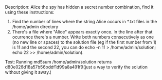 Description: Alice the spy has hidden a secret number combination, find it using these instructions:

1) Find the number of lines where the string Alice occurs in *.txt files in the /home/admin directory
2) There's a file where "Alice" appears exactly once. In the line after that ocurrence there's a number.
Write both numbers consecutively as one (no new line or spaces) to the solution file (eg if the first number from 1) is 11 and the second 22, you can do echo -n 11 > /home/admin/solution; echo 22 >> /home/admin/solution).

Test: Running md5sum /home/admin/solution returns d80e026d18a57b56bddf1d99a8a491f9(just a way to verify the solution without giving it away.)
